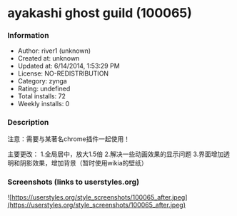 # ayakashi ghost guild (100065)

### Information
- Author: river1 (unknown)
- Created at: unknown
- Updated at: 6/14/2014, 1:53:29 PM
- License: NO-REDISTRIBUTION
- Category: zynga
- Rating: undefined
- Total installs: 72
- Weekly installs: 0


### Description
注意：需要与某著名chrome插件一起使用！

主要更改：
1.全局居中，放大1.5倍
2.解决一些动画效果的显示问题
3.界面增加透明和阴影效果，增加背景（暂时使用wikia的壁纸）


### Screenshots (links to userstyles.org)
![https://userstyles.org/style_screenshots/100065_after.jpeg](https://userstyles.org/style_screenshots/100065_after.jpeg)


